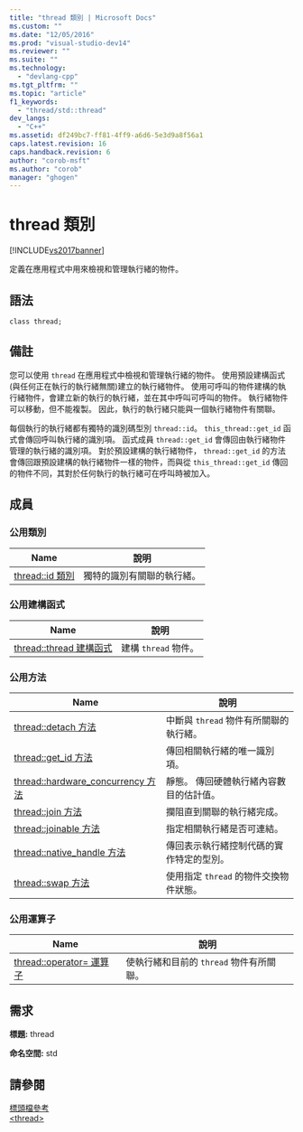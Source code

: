 ```yaml
---
title: "thread 類別 | Microsoft Docs"
ms.custom: ""
ms.date: "12/05/2016"
ms.prod: "visual-studio-dev14"
ms.reviewer: ""
ms.suite: ""
ms.technology: 
  - "devlang-cpp"
ms.tgt_pltfrm: ""
ms.topic: "article"
f1_keywords: 
  - "thread/std::thread"
dev_langs: 
  - "C++"
ms.assetid: df249bc7-ff81-4ff9-a6d6-5e3d9a8f56a1
caps.latest.revision: 16
caps.handback.revision: 6
author: "corob-msft"
ms.author: "corob"
manager: "ghogen"
---
```

# thread 類別
[!INCLUDE[vs2017banner](../assembler/inline/includes/vs2017banner.md)]

定義在應用程式中用來檢視和管理執行緒的物件。  
  
## 語法  
  
```  
class thread;  
```  
  
## 備註  
 您可以使用 `thread` 在應用程式中檢視和管理執行緒的物件。  使用預設建構函式\(與任何正在執行的執行緒無關\)建立的執行緒物件。  使用可呼叫的物件建構的執行緒物件，會建立新的執行的執行緒，並在其中呼叫可呼叫的物件。  執行緒物件可以移動，但不能複製。  因此，執行的執行緒只能與一個執行緒物件有關聯。  
  
 每個執行的執行緒都有獨特的識別碼型別 `thread::id`。  `this_thread::get_id` 函式會傳回呼叫執行緒的識別項。  函式成員 `thread::get_id` 會傳回由執行緒物件管理的執行緒的識別項。  對於預設建構的執行緒物件， `thread::get_id` 的方法會傳回跟預設建構的執行緒物件一樣的物件，而與從 `this_thread::get_id` 傳回的物件不同，其對於任何執行的執行緒可在呼叫時被加入。  
  
## 成員  
  
### 公用類別  
  
|Name|說明|  
|----------|--------|  
|[thread::id 類別](../Topic/thread::id%20Class.md)|獨特的識別有關聯的執行緒。|  
  
### 公用建構函式  
  
|Name|說明|  
|----------|--------|  
|[thread::thread 建構函式](../Topic/thread::thread%20Constructor.md)|建構 `thread` 物件。|  
  
### 公用方法  
  
|Name|說明|  
|----------|--------|  
|[thread::detach 方法](../Topic/thread::detach%20Method.md)|中斷與 `thread` 物件有所關聯的執行緒。|  
|[thread::get\_id 方法](../Topic/thread::get_id%20Method.md)|傳回相關執行緒的唯一識別項。|  
|[thread::hardware\_concurrency 方法](../Topic/thread::hardware_concurrency%20Method.md)|靜態。  傳回硬體執行緒內容數目的估計值。|  
|[thread::join 方法](../Topic/thread::join%20Method.md)|攔阻直到關聯的執行緒完成。|  
|[thread::joinable 方法](../Topic/thread::joinable%20Method.md)|指定相關執行緒是否可連結。|  
|[thread::native\_handle 方法](../Topic/thread::native_handle%20Method.md)|傳回表示執行緒控制代碼的實作特定的型別。|  
|[thread::swap 方法](../Topic/thread::swap%20Method.md)|使用指定 `thread` 的物件交換物件狀態。|  
  
### 公用運算子  
  
|Name|說明|  
|----------|--------|  
|[thread::operator\= 運算子](../Topic/thread::operator=%20Operator.md)|使執行緒和目前的 `thread` 物件有所關聯。|  
  
## 需求  
 **標題:** thread  
  
 **命名空間:** std  
  
## 請參閱  
 [標頭檔參考](../standard-library/cpp-standard-library-header-files.md)   
 [\<thread\>](../standard-library/thread.md)